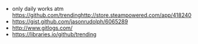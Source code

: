 - only daily works atm https://github.com/trendinghttp://store.steampowered.com/app/418240
- https://gist.github.com/jasonrudolph/6065289
- http://www.gitlogs.com/
- https://libraries.io/github/trending
